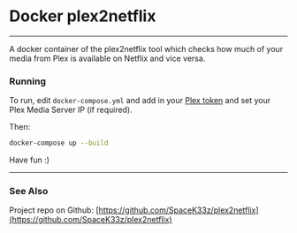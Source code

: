 # Docker plex2netflix

------------------------------------------------

A docker container of the plex2netflix tool which checks how much of your media from Plex is available on Netflix and vice versa.

### Running

To run, edit `docker-compose.yml` and add in your [Plex token](https://support.plex.tv/articles/204059436-finding-an-authentication-token-x-plex-token/) and set your Plex Media Server IP (if required).

Then:

```bash
docker-compose up --build
```

Have fun :)

------------------------------------------------

### See Also

Project repo on Github: [https://github.com/SpaceK33z/plex2netflix](https://github.com/SpaceK33z/plex2netflix)